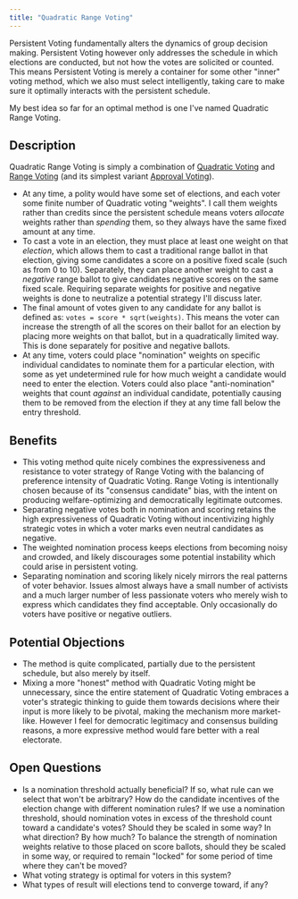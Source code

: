 ```yaml
---
title: "Quadratic Range Voting"
---
```


Persistent Voting fundamentally alters the dynamics of group decision making. Persistent Voting however only addresses the schedule in which elections are conducted, but not how the votes are solicited or counted. This means Persistent Voting is merely a container for some other "inner" voting method, which we also must select intelligently, taking care to make sure it optimally interacts with the persistent schedule.

My best idea so far for an optimal method is one I've named Quadratic Range Voting.

## Description

Quadratic Range Voting is simply a combination of [Quadratic Voting](https://en.wikipedia.org/wiki/Quadratic_voting) and [Range Voting](https://en.wikipedia.org/wiki/Score_voting) (and its simplest variant [Approval Voting](https://electionscience.org/approval-voting-101/)).

- At any time, a polity would have some set of elections, and each voter some finite number of Quadratic voting "weights". I call them weights rather than credits since the persistent schedule means voters *allocate* weights rather than *spending* them, so they always have the same fixed amount at any time.
- To cast a vote in an election, they must place at least one weight on that *election*, which allows them to cast a traditional range ballot in that election, giving some candidates a score on a positive fixed scale (such as from 0 to 10). Separately, they can place another weight to cast a *negative* range ballot to give candidates negative scores on the same fixed scale. Requiring separate weights for positive and negative weights is done to neutralize a potential strategy I'll discuss later.
- The final amount of votes given to any candidate for any ballot is defined as: `votes = score * sqrt(weights)`. This means the voter can increase the strength of all the scores on their ballot for an election by placing more weights on that ballot, but in a quadratically limited way. This is done separately for positive and negative ballots.
- At any time, voters could place "nomination" weights on specific individual candidates to nominate them for a particular election, with some as yet undetermined rule for how much weight a candidate would need to enter the election. Voters could also place "anti-nomination" weights that count *against* an individual candidate, potentially causing them to be removed from the election if they at any time fall below the entry threshold.

## Benefits

- This voting method quite nicely combines the expressiveness and resistance to voter strategy of Range Voting with the balancing of preference intensity of Quadratic Voting. Range Voting is intentionally chosen because of its "consensus candidate" bias, with the intent on producing welfare-optimizing and democratically legitimate outcomes.
- Separating negative votes both in nomination and scoring retains the high expressiveness of Quadratic Voting without incentivizing highly strategic votes in which a voter marks even neutral candidates as negative.
- The weighted nomination process keeps elections from becoming noisy and crowded, and likely discourages some potential instability which could arise in persistent voting.
- Separating nomination and scoring likely nicely mirrors the real patterns of voter behavior. Issues almost always have a small number of activists and a much larger number of less passionate voters who merely wish to express which candidates they find acceptable. Only occasionally do voters have positive or negative outliers.

## Potential Objections

- The method is quite complicated, partially due to the persistent schedule, but also merely by itself.
- Mixing a more "honest" method with Quadratic Voting might be unnecessary, since the entire statement of Quadratic Voting embraces a voter's strategic thinking to guide them towards decisions where their input is more likely to be pivotal, making the mechanism more market-like. However I feel for democratic legitimacy and consensus building reasons, a more expressive method would fare better with a real electorate.

## Open Questions

- Is a nomination threshold actually beneficial? If so, what rule can we select that won't be arbitrary? How do the candidate incentives of the election change with different nomination rules? If we use a nomination threshold, should nomination votes in excess of the threshold count toward a candidate's votes? Should they be scaled in some way? In what direction? By how much? To balance the strength of nomination weights relative to those placed on score ballots, should they be scaled in some way, or required to remain "locked" for some period of time where they can't be moved?
- What voting strategy is optimal for voters in this system?
- What types of result will elections tend to converge toward, if any?
